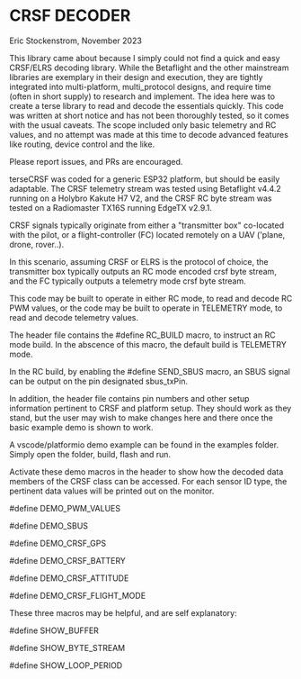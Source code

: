 # CRSF DECODER

Eric Stockenstrom, November 2023

This library came about because I simply could not find a quick and easy CRSF/ELRS decoding library. While the Betaflight and the other mainstream libraries are exemplary in their design and execution, they are tightly integrated into multi-platform, multi_protocol designs, and require time (often in short supply) to research and implement. The idea here was to create a terse library to read and decode the essentials quickly. This code was written at short notice and has not been thoroughly tested, so it comes with the usual caveats. The scope included only basic telemetry and RC values, and no attempt was made at this time to decode advanced features like routing, device control and the like. 

Please report issues, and PRs are encouraged.

terseCRSF was coded for a generic ESP32 platform, but should be easily adaptable. The CRSF telemetry stream was tested using Betaflight v4.4.2 running on a Holybro Kakute H7 V2, and the CRSF RC byte stream was tested on a Radiomaster TX16S running EdgeTX v2.9.1.

CRSF signals typically originate from either a "transmitter box" co-located with the pilot, or a flight-controller (FC) located remotely on a UAV ('plane, drone, rover..). 

In this scenario, assuming CRSF or ELRS is the protocol of choice, the transmitter box typically outputs an RC mode encoded crsf byte stream, and the FC typically outputs a telemetry mode crsf byte stream.

This code may be built to operate in either RC mode, to read and decode RC PWM values, or the code may be built to operate in TELEMETRY mode, to read and decode telemetry values.

The header file contains the #define RC_BUILD macro, to instruct an RC mode build. In the abscence of this macro, the default build is TELEMETRY mode.

In the RC build, by enabling the #define SEND_SBUS macro, an SBUS signal can be output on the pin designated sbus_txPin.

In addition, the header file contains pin numbers and other setup information pertinent to CRSF and platform setup. They should work as they stand, but the user may wish to make changes here and there once the basic example demo is shown to work.

A vscode/platformio demo example can be found in the examples folder. Simply open the folder, build, flash and run.

Activate these demo macros in the header to show how the decoded data members of the CRSF class can be accessed. For each sensor ID type, the pertinent data values will be printed out on the monitor.

#define DEMO_PWM_VALUES

#define DEMO_SBUS

#define DEMO_CRSF_GPS

#define DEMO_CRSF_BATTERY

#define DEMO_CRSF_ATTITUDE

#define DEMO_CRSF_FLIGHT_MODE


These three macros may be helpful, and are self explanatory:

#define SHOW_BUFFER

#define SHOW_BYTE_STREAM

#define SHOW_LOOP_PERIOD
